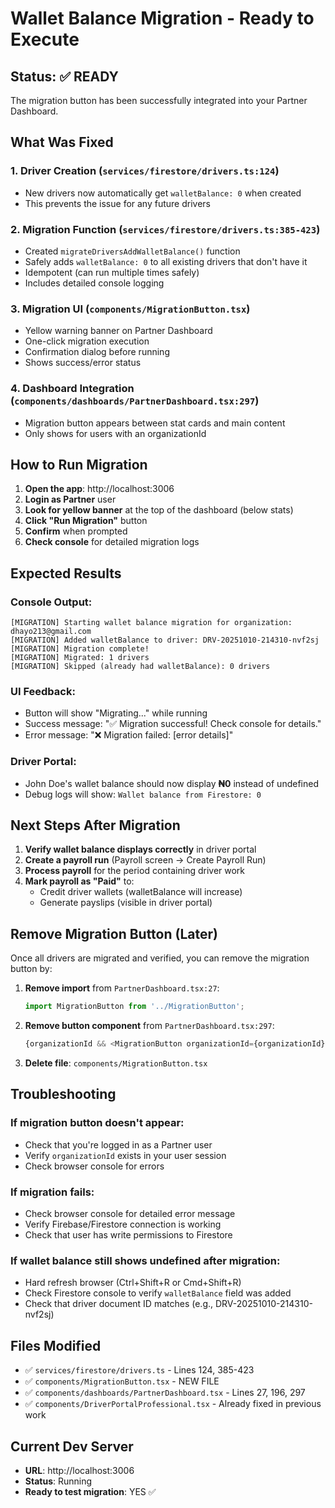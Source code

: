 # Wallet Balance Migration - Ready to Execute

## Status: ✅ READY

The migration button has been successfully integrated into your Partner Dashboard.

## What Was Fixed

### 1. **Driver Creation** (`services/firestore/drivers.ts:124`)
- New drivers now automatically get `walletBalance: 0` when created
- This prevents the issue for any future drivers

### 2. **Migration Function** (`services/firestore/drivers.ts:385-423`)
- Created `migrateDriversAddWalletBalance()` function
- Safely adds `walletBalance: 0` to all existing drivers that don't have it
- Idempotent (can run multiple times safely)
- Includes detailed console logging

### 3. **Migration UI** (`components/MigrationButton.tsx`)
- Yellow warning banner on Partner Dashboard
- One-click migration execution
- Confirmation dialog before running
- Shows success/error status

### 4. **Dashboard Integration** (`components/dashboards/PartnerDashboard.tsx:297`)
- Migration button appears between stat cards and main content
- Only shows for users with an organizationId

## How to Run Migration

1. **Open the app**: http://localhost:3006
2. **Login as Partner** user
3. **Look for yellow banner** at the top of the dashboard (below stats)
4. **Click "Run Migration"** button
5. **Confirm** when prompted
6. **Check console** for detailed migration logs

## Expected Results

### Console Output:
```
[MIGRATION] Starting wallet balance migration for organization: dhayo213@gmail.com
[MIGRATION] Added walletBalance to driver: DRV-20251010-214310-nvf2sj
[MIGRATION] Migration complete!
[MIGRATION] Migrated: 1 drivers
[MIGRATION] Skipped (already had walletBalance): 0 drivers
```

### UI Feedback:
- Button will show "Migrating..." while running
- Success message: "✅ Migration successful! Check console for details."
- Error message: "❌ Migration failed: [error details]"

### Driver Portal:
- John Doe's wallet balance should now display **₦0** instead of undefined
- Debug logs will show: `Wallet balance from Firestore: 0`

## Next Steps After Migration

1. **Verify wallet balance displays correctly** in driver portal
2. **Create a payroll run** (Payroll screen → Create Payroll Run)
3. **Process payroll** for the period containing driver work
4. **Mark payroll as "Paid"** to:
   - Credit driver wallets (walletBalance will increase)
   - Generate payslips (visible in driver portal)

## Remove Migration Button (Later)

Once all drivers are migrated and verified, you can remove the migration button by:

1. **Remove import** from `PartnerDashboard.tsx:27`:
   ```typescript
   import MigrationButton from '../MigrationButton';
   ```

2. **Remove button component** from `PartnerDashboard.tsx:297`:
   ```typescript
   {organizationId && <MigrationButton organizationId={organizationId} />}
   ```

3. **Delete file**: `components/MigrationButton.tsx`

## Troubleshooting

### If migration button doesn't appear:
- Check that you're logged in as a Partner user
- Verify `organizationId` exists in your user session
- Check browser console for errors

### If migration fails:
- Check browser console for detailed error message
- Verify Firebase/Firestore connection is working
- Check that user has write permissions to Firestore

### If wallet balance still shows undefined after migration:
- Hard refresh browser (Ctrl+Shift+R or Cmd+Shift+R)
- Check Firestore console to verify `walletBalance` field was added
- Check that driver document ID matches (e.g., DRV-20251010-214310-nvf2sj)

## Files Modified

- ✅ `services/firestore/drivers.ts` - Lines 124, 385-423
- ✅ `components/MigrationButton.tsx` - NEW FILE
- ✅ `components/dashboards/PartnerDashboard.tsx` - Lines 27, 196, 297
- ✅ `components/DriverPortalProfessional.tsx` - Already fixed in previous work

## Current Dev Server

- **URL**: http://localhost:3006
- **Status**: Running
- **Ready to test migration**: YES ✅
